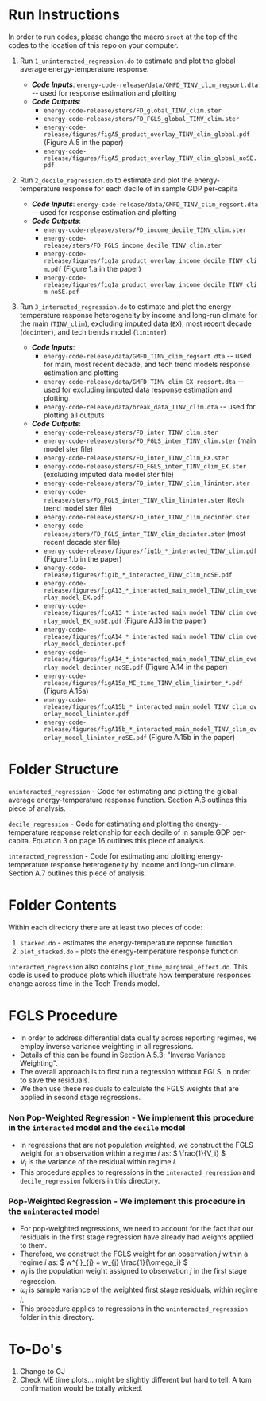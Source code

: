 # Run Instructions

In order to run codes, please change the macro `$root` at the top of the codes to the location of this repo on your computer. 

1. Run `1_uninteracted_regression.do` to estimate and plot the global average energy-temperature response.
	* ***Code Inputs***: `energy-code-release/data/GMFD_TINV_clim_regsort.dta` -- used for response estimation and plotting
	* ***Code Outputs***:
		* `energy-code-release/sters/FD_global_TINV_clim.ster`
		* `energy-code-release/sters/FD_FGLS_global_TINV_clim.ster`
		* `energy-code-release/figures/figA5_product_overlay_TINV_clim_global.pdf` (Figure A.5 in the paper)
		* `energy-code-release/figures/figA5_product_overlay_TINV_clim_global_noSE.pdf`

2. Run `2_decile_regression.do` to estimate and plot the energy-temperature response for each decile of in sample GDP per-capita
	* ***Code Inputs***: `energy-code-release/data/GMFD_TINV_clim_regsort.dta` -- used for response estimation and plotting
	* ***Code Outputs***:
		* `energy-code-release/sters/FD_income_decile_TINV_clim.ster`
		* `energy-code-release/sters/FD_FGLS_income_decile_TINV_clim.ster`
		* `energy-code-release/figures/fig1a_product_overlay_income_decile_TINV_clim.pdf` (Figure 1.a in the paper)
		* `energy-code-release/figures/fig1a_product_overlay_income_decile_TINV_clim_noSE.pdf`

3. Run `3_interacted_regression.do` to estimate and plot the energy-temperature response heterogeneity by income and long-run climate for the main (`TINV_clim`), excluding imputed data (`EX`), most recent decade (`decinter`), and tech trends model (`lininter`)
	* ***Code Inputs***: 
		* `energy-code-release/data/GMFD_TINV_clim_regsort.dta` -- used for main, most recent decade, and tech trend models response estimation and plotting
		* `energy-code-release/data/GMFD_TINV_clim_EX_regsort.dta` -- used for excluding imputed data response estimation and plotting
		* `energy-code-release/data/break_data_TINV_clim.dta` -- used for plotting all outputs
	* ***Code Outputs***:
		* `energy-code-release/sters/FD_inter_TINV_clim.ster`
		* `energy-code-release/sters/FD_FGLS_inter_TINV_clim.ster` (main model ster file)
		* `energy-code-release/sters/FD_inter_TINV_clim_EX.ster`
		* `energy-code-release/sters/FD_FGLS_inter_TINV_clim_EX.ster` (excluding imputed data model ster file)
		* `energy-code-release/sters/FD_inter_TINV_clim_lininter.ster`
		* `energy-code-release/sters/FD_FGLS_inter_TINV_clim_lininter.ster` (tech trend model ster file)
		* `energy-code-release/sters/FD_inter_TINV_clim_decinter.ster`
		* `energy-code-release/sters/FD_FGLS_inter_TINV_clim_decinter.ster` (most recent decade ster file)
		* `energy-code-release/figures/fig1b_*_interacted_TINV_clim.pdf` (Figure 1.b in the paper) 
		* `energy-code-release/figures/fig1b_*_interacted_TINV_clim_noSE.pdf`
		* `energy-code-release/figures/figA13_*_interacted_main_model_TINV_clim_overlay_model_EX.pdf` 
		* `energy-code-release/figures/figA13_*_interacted_main_model_TINV_clim_overlay_model_EX_noSE.pdf` (Figure A.13 in the paper)
		* `energy-code-release/figures/figA14_*_interacted_main_model_TINV_clim_overlay_model_decinter.pdf` 
		* `energy-code-release/figures/figA14_*_interacted_main_model_TINV_clim_overlay_model_decinter_noSE.pdf` (Figure A.14 in the paper)
		* `energy-code-release/figures/figA15a_ME_time_TINV_clim_lininter_*.pdf` (Figure A.15a) 
		* `energy-code-release/figures/figA15b_*_interacted_main_model_TINV_clim_overlay_model_lininter.pdf` 
		* `energy-code-release/figures/figA15b_*_interacted_main_model_TINV_clim_overlay_model_lininter_noSE.pdf` (Figure A.15b in the paper)

# Folder Structure

`uninteracted_regression` - Code for estimating and plotting the global average energy-temperature response function. Section A.6 outlines this piece of analysis.

`decile_regression` - Code for estimating and plotting the energy-temperature response relationship for each decile of in sample GDP per-capita. Equation 3 on page 16 outlines this piece of analysis.

`interacted_regression` - Code for estimating and plotting energy-temperature response heterogeneity by income and long-run climate. Section A.7 outlines this piece of analysis.

# Folder Contents

Within each directory there are at least two pieces of code:
1. `stacked.do` - estimates the energy-temperature reponse function
2. `plot_stacked.do` - plots the energy-temperature response function

`interacted_regression` also contains `plot_time_marginal_effect.do`. This code is used to produce plots which illustrate how temperature responses change across time in the Tech Trends model. 

# FGLS Procedure

* In order to address differential data quality across reporting regimes, we employ inverse variance weighting in all regressions. 
* Details of this can be found in Section A.5.3; "Inverse Variance Weighting".
* The overall approach is to first run a regression without FGLS, in order to save the residuals.
* We then use these residuals to calculate the FGLS weights that are applied in second stage regressions.

### Non Pop-Weighted Regression - We implement this procedure in the `interacted` model and the `decile` model

* In regressions that are not population weighted, we construct the FGLS weight for an observation within a regime $`i`$ as:
$` \frac{1}{V_i} `$
* $` V_i `$ is the variance of the residual within regime $` i `$.
* This procedure applies to regressions in the `interacted_regression` and `decile_regression` folders in this directory. 

### Pop-Weighted Regression - We implement this procedure in the `uninteracted` model

* For pop-weighted regressions, we need to account for the fact that our residuals in the first stage regression have already had weights applied to them.
* Therefore, we construct the FGLS weight for an observation $` j `$ within a regime $` i `$ as: $` w^{i}_{j} = w_{j} \frac{1}{\omega_i} `$
* $` w_{j} `$ is the population weight assigned to observation $` j `$ in the first stage regression. 
* $` \omega_i `$ is sample variance of the weighted first stage residuals, within regime $` i `$. 
* This procedure applies to regressions in the `uninteracted_regression` folder in this directory. 

# To-Do's

1. Change to GJ
2. Check ME time plots... might be slightly different but hard to tell. A tom confirmation would be totally wicked.



